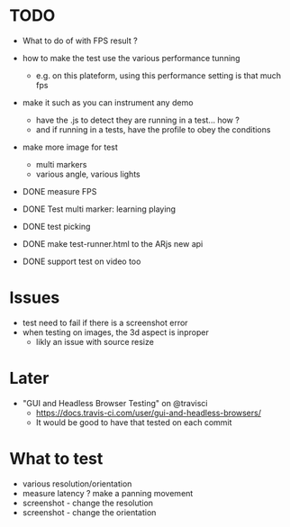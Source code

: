 # TODO
  
- What to do of with FPS result ?
- how to make the test use the various performance tunning
  - e.g. on this plateform, using this performance setting is that much fps

- make it such as you can instrument any demo
  - have the .js to detect they are running in a test... how ?
  - and if running in a tests, have the profile to obey the conditions
- make more image for test
  - multi markers
  - various angle, various lights

- DONE measure FPS
- DONE Test multi marker: learning playing
- DONE test picking
- DONE make test-runner.html to the ARjs new api
- DONE support test on video too

# Issues
- test need to fail if there is a screenshot error
- when testing on images, the 3d aspect is inproper
  - likly an issue with source resize
  
# Later
- "GUI and Headless Browser Testing" on @travisci 
  - https://docs.travis-ci.com/user/gui-and-headless-browsers/
  - It would be good to have that tested on each commit

# What to test
- various resolution/orientation
- measure latency ? make a panning movement
- screenshot - change the resolution
- screenshot - change the orientation
